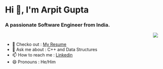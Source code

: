 # Hi 👋, I'm Arpit Gupta
### A passionate Software Engineer from India.
<p align="right">
  <img src="https://github.com/user-attachments/assets/1d4addd0-aefe-4851-8bd2-42506c2868f5"/>
</p>

- 📝 Checko out : <a href="https://drive.google.com/file/d/1CwPG6wW8EaGFdp7gvREOBhNzmmmDq8Rh/view?usp=drive_link" target="_blank">My Resume</a>
- 💬 Ask me about : C++ and Data Structures                                       
- 📫 How to reach me : <a href="https://www.linkedin.com/in/arpit-gupta-20bb40289/" target="_blank">Linkedin</a>
- 😄 Pronouns : He/Him
<!--
**a2gupta/a2gupta** is a ✨ _special_ ✨ repository because its `README.md` (this file) appears on your GitHub profile.

Here are some ideas to get you started:

- 🔭 I’m currently working on ...
- 🌱 I’m currently learning ...
- 👯 I’m looking to collaborate on ...
- 🤔 I’m looking for help with ...
- 💬 Ask me about ...
- 📫 How to reach me: ...
- 😄 Pronouns: ...
- ⚡ Fun fact: ...
-->

